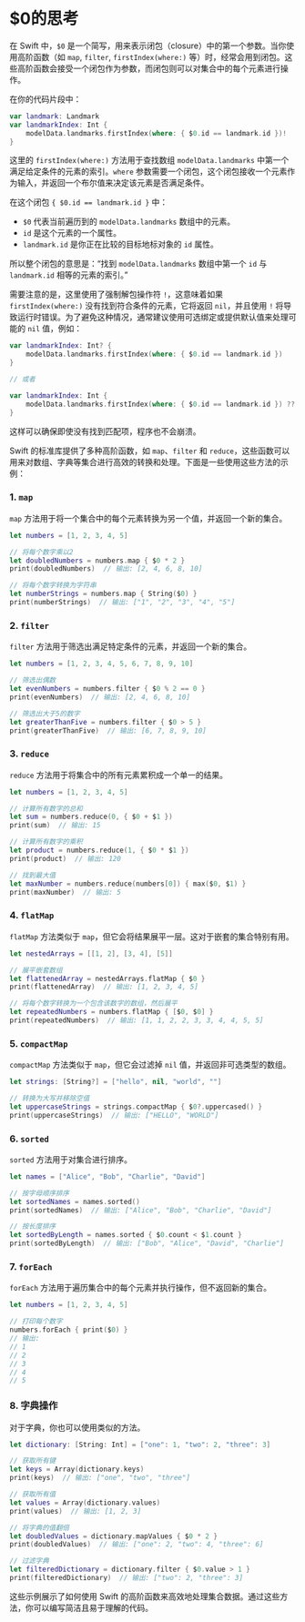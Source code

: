 # $0的思考
在 Swift 中，`$0` 是一个简写，用来表示闭包（closure）中的第一个参数。当你使用高阶函数（如 `map`, `filter`, `firstIndex(where:)` 等）时，经常会用到闭包。这些高阶函数会接受一个闭包作为参数，而闭包则可以对集合中的每个元素进行操作。

在你的代码片段中：

```swift
var landmark: Landmark
var landmarkIndex: Int {
    modelData.landmarks.firstIndex(where: { $0.id == landmark.id })!
}
```

这里的 `firstIndex(where:)` 方法用于查找数组 `modelData.landmarks` 中第一个满足给定条件的元素的索引。`where` 参数需要一个闭包，这个闭包接收一个元素作为输入，并返回一个布尔值来决定该元素是否满足条件。

在这个闭包 `{ $0.id == landmark.id }` 中：

- `$0` 代表当前遍历到的 `modelData.landmarks` 数组中的元素。
- `id` 是这个元素的一个属性。
- `landmark.id` 是你正在比较的目标地标对象的 `id` 属性。

所以整个闭包的意思是：“找到 `modelData.landmarks` 数组中第一个 `id` 与 `landmark.id` 相等的元素的索引。”

需要注意的是，这里使用了强制解包操作符 `!`，这意味着如果 `firstIndex(where:)` 没有找到符合条件的元素，它将返回 `nil`，并且使用 `!` 将导致运行时错误。为了避免这种情况，通常建议使用可选绑定或提供默认值来处理可能的 `nil` 值，例如：

```swift
var landmarkIndex: Int? {
    modelData.landmarks.firstIndex(where: { $0.id == landmark.id })
}

// 或者

var landmarkIndex: Int {
    modelData.landmarks.firstIndex(where: { $0.id == landmark.id }) ?? -1
}
```

这样可以确保即使没有找到匹配项，程序也不会崩溃。

Swift 的标准库提供了多种高阶函数，如 `map`、`filter` 和 `reduce`，这些函数可以用来对数组、字典等集合进行高效的转换和处理。下面是一些使用这些方法的示例：

### 1. `map`
`map` 方法用于将一个集合中的每个元素转换为另一个值，并返回一个新的集合。

```swift
let numbers = [1, 2, 3, 4, 5]

// 将每个数字乘以2
let doubledNumbers = numbers.map { $0 * 2 }
print(doubledNumbers)  // 输出: [2, 4, 6, 8, 10]

// 将每个数字转换为字符串
let numberStrings = numbers.map { String($0) }
print(numberStrings)  // 输出: ["1", "2", "3", "4", "5"]
```

### 2. `filter`
`filter` 方法用于筛选出满足特定条件的元素，并返回一个新的集合。

```swift
let numbers = [1, 2, 3, 4, 5, 6, 7, 8, 9, 10]

// 筛选出偶数
let evenNumbers = numbers.filter { $0 % 2 == 0 }
print(evenNumbers)  // 输出: [2, 4, 6, 8, 10]

// 筛选出大于5的数字
let greaterThanFive = numbers.filter { $0 > 5 }
print(greaterThanFive)  // 输出: [6, 7, 8, 9, 10]
```

### 3. `reduce`
`reduce` 方法用于将集合中的所有元素累积成一个单一的结果。

```swift
let numbers = [1, 2, 3, 4, 5]

// 计算所有数字的总和
let sum = numbers.reduce(0, { $0 + $1 })
print(sum)  // 输出: 15

// 计算所有数字的乘积
let product = numbers.reduce(1, { $0 * $1 })
print(product)  // 输出: 120

// 找到最大值
let maxNumber = numbers.reduce(numbers[0]) { max($0, $1) }
print(maxNumber)  // 输出: 5
```

### 4. `flatMap`
`flatMap` 方法类似于 `map`，但它会将结果展平一层。这对于嵌套的集合特别有用。

```swift
let nestedArrays = [[1, 2], [3, 4], [5]]

// 展平嵌套数组
let flattenedArray = nestedArrays.flatMap { $0 }
print(flattenedArray)  // 输出: [1, 2, 3, 4, 5]

// 将每个数字转换为一个包含该数字的数组，然后展平
let repeatedNumbers = numbers.flatMap { [$0, $0] }
print(repeatedNumbers)  // 输出: [1, 1, 2, 2, 3, 3, 4, 4, 5, 5]
```

### 5. `compactMap`
`compactMap` 方法类似于 `map`，但它会过滤掉 `nil` 值，并返回非可选类型的数组。

```swift
let strings: [String?] = ["hello", nil, "world", ""]

// 转换为大写并移除空值
let uppercaseStrings = strings.compactMap { $0?.uppercased() }
print(uppercaseStrings)  // 输出: ["HELLO", "WORLD"]
```

### 6. `sorted`
`sorted` 方法用于对集合进行排序。

```swift
let names = ["Alice", "Bob", "Charlie", "David"]

// 按字母顺序排序
let sortedNames = names.sorted()
print(sortedNames)  // 输出: ["Alice", "Bob", "Charlie", "David"]

// 按长度排序
let sortedByLength = names.sorted { $0.count < $1.count }
print(sortedByLength)  // 输出: ["Bob", "Alice", "David", "Charlie"]
```

### 7. `forEach`
`forEach` 方法用于遍历集合中的每个元素并执行操作，但不返回新的集合。

```swift
let numbers = [1, 2, 3, 4, 5]

// 打印每个数字
numbers.forEach { print($0) }
// 输出:
// 1
// 2
// 3
// 4
// 5
```

### 8. 字典操作
对于字典，你也可以使用类似的方法。

```swift
let dictionary: [String: Int] = ["one": 1, "two": 2, "three": 3]

// 获取所有键
let keys = Array(dictionary.keys)
print(keys)  // 输出: ["one", "two", "three"]

// 获取所有值
let values = Array(dictionary.values)
print(values)  // 输出: [1, 2, 3]

// 将字典的值翻倍
let doubledValues = dictionary.mapValues { $0 * 2 }
print(doubledValues)  // 输出: ["one": 2, "two": 4, "three": 6]

// 过滤字典
let filteredDictionary = dictionary.filter { $0.value > 1 }
print(filteredDictionary)  // 输出: ["two": 2, "three": 3]
```

这些示例展示了如何使用 Swift 的高阶函数来高效地处理集合数据。通过这些方法，你可以编写简洁且易于理解的代码。